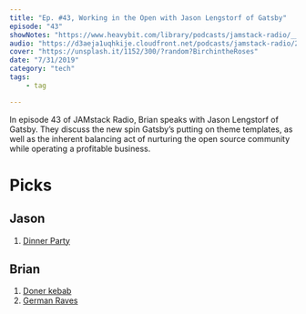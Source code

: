 ```yaml
---
title: "Ep. #43, Working in the Open with Jason Lengstorf of Gatsby"
episode: "43"
showNotes: "https://www.heavybit.com/library/podcasts/jamstack-radio/__trashed/"
audio: "https://d3aeja1uqhkije.cloudfront.net/podcasts/jamstack-radio/20190604-jamstack-radio-043.mp3"
cover: "https://unsplash.it/1152/300/?random?BirchintheRoses"
date: "7/31/2019"
category: "tech"
tags:
    - tag

---
```


In episode 43 of JAMstack Radio, Brian speaks with Jason Lengstorf of Gatsby. They discuss the new spin Gatsby’s putting on theme templates, as well as the inherent balancing act of nurturing the open source community while operating a profitable business.


# Picks

## Jason

1. [Dinner Party](https://www.thedinnerparty.org/)


## Brian

1. [Doner kebab](https://en.wikipedia.org/wiki/Doner_kebab)
1. [German Raves](https://berlin-enjoy.com/best-german-dance-festivals/)

